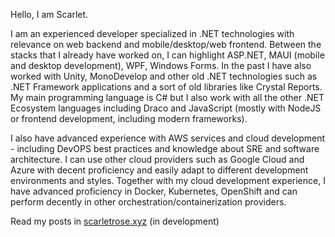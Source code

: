 Hello, I am Scarlet. 

I am an experienced developer specialized in .NET technologies with relevance on web backend and mobile/desktop/web frontend. Between the stacks that I already have worked on, I can highlight ASP.NET, MAUI (mobile and desktop development), WPF, Windows Forms. In the past I have also worked with Unity, MonoDevelop and other old .NET technologies such as .NET Framework applications and a sort of old libraries like Crystal Reports. My main programming language is C# but I also work with all the other .NET Ecosystem languages including Draco and JavaScript (mostly with NodeJS or frontend development, including modern frameworks).

I also have advanced experience with AWS services and cloud development - including DevOPS best practices and knowledge about SRE and software architecture. I can use other cloud providers such as Google Cloud and Azure with decent proficiency and easily adapt to different development environments and styles. Together with my cloud development experience, I have advanced proficiency in Docker, Kubernetes, OpenShift and can perform decently in other orchestration/containerization providers.

Read my posts in [scarletrose.xyz](https://scarletrose.xyz) (in development)
